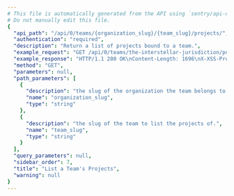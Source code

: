 ```yaml
---
# This file is automatically generated from the API using `sentry/api-docs/generator.py.`
# Do not manually edit this file.
{
  "api_path": "/api/0/teams/{organization_slug}/{team_slug}/projects/", 
  "authentication": "required", 
  "description": "Return a list of projects bound to a team.", 
  "example_request": "GET /api/0/teams/the-interstellar-jurisdiction/powerful-abolitionist/projects/ HTTP/1.1\nHost: sentry.io\nAuthorization: Bearer <token>", 
  "example_response": "HTTP/1.1 200 OK\nContent-Length: 1696\nX-XSS-Protection: 1; mode=block\nX-Content-Type-Options: nosniff\nContent-Language: en\nAccess-Control-Expose-Headers: X-Sentry-Error, Retry-After\nVary: Accept-Language, Cookie\nAccess-Control-Allow-Methods: GET, POST, HEAD, OPTIONS\nLink: <https://sentry.io/api/0/teams/the-interstellar-jurisdiction/powerful-abolitionist/projects/?&cursor=100:-1:1>; rel=\"previous\"; results=\"false\"; cursor=\"100:-1:1\", <https://sentry.io/api/0/teams/the-interstellar-jurisdiction/powerful-abolitionist/projects/?&cursor=100:1:0>; rel=\"next\"; results=\"false\"; cursor=\"100:1:0\"\nAllow: GET, POST, HEAD, OPTIONS\nAccess-Control-Allow-Origin: *\nAccess-Control-Allow-Headers: X-Sentry-Auth, X-Requested-With, Origin, Accept, Content-Type, Authentication, Authorization\nContent-Type: application/json\nX-Frame-Options: deny\n\n[\n  {\n    \"dateCreated\": \"2020-03-22T15:24:05.406627Z\", \n    \"environments\": [\n      \"prod\", \n      \"production\"\n    ], \n    \"features\": [\n      \"servicehooks\", \n      \"data-forwarding\", \n      \"rate-limits\", \n      \"releases\", \n      \"minidump\"\n    ], \n    \"firstEvent\": null, \n    \"hasAccess\": true, \n    \"hasUserReports\": false, \n    \"id\": \"3\", \n    \"isBookmarked\": false, \n    \"isMember\": true, \n    \"latestDeploys\": null, \n    \"latestRelease\": {\n      \"version\": \"a03adde7081d7a05a1f28ce937feb14faabbfe61\"\n    }, \n    \"name\": \"Prime Mover\", \n    \"platform\": null, \n    \"platforms\": [], \n    \"slug\": \"prime-mover\", \n    \"team\": {\n      \"id\": \"2\", \n      \"name\": \"Powerful Abolitionist\", \n      \"slug\": \"powerful-abolitionist\"\n    }, \n    \"teams\": [\n      {\n        \"id\": \"2\", \n        \"name\": \"Powerful Abolitionist\", \n        \"slug\": \"powerful-abolitionist\"\n      }\n    ]\n  }, \n  {\n    \"dateCreated\": \"2020-03-22T15:24:00.440074Z\", \n    \"environments\": [\n      \"prod\", \n      \"production\"\n    ], \n    \"features\": [\n      \"servicehooks\", \n      \"data-forwarding\", \n      \"rate-limits\", \n      \"releases\", \n      \"minidump\"\n    ], \n    \"firstEvent\": null, \n    \"hasAccess\": true, \n    \"hasUserReports\": false, \n    \"id\": \"2\", \n    \"isBookmarked\": false, \n    \"isMember\": true, \n    \"latestDeploys\": null, \n    \"latestRelease\": {\n      \"version\": \"2.0rc2\"\n    }, \n    \"name\": \"Pump Station\", \n    \"platform\": null, \n    \"platforms\": [], \n    \"slug\": \"pump-station\", \n    \"team\": {\n      \"id\": \"2\", \n      \"name\": \"Powerful Abolitionist\", \n      \"slug\": \"powerful-abolitionist\"\n    }, \n    \"teams\": [\n      {\n        \"id\": \"2\", \n        \"name\": \"Powerful Abolitionist\", \n        \"slug\": \"powerful-abolitionist\"\n      }\n    ]\n  }, \n  {\n    \"dateCreated\": \"2020-03-22T15:24:18.593200Z\", \n    \"environments\": [], \n    \"features\": [\n      \"servicehooks\", \n      \"data-forwarding\", \n      \"rate-limits\", \n      \"minidump\"\n    ], \n    \"firstEvent\": null, \n    \"hasAccess\": true, \n    \"hasUserReports\": false, \n    \"id\": \"5\", \n    \"isBookmarked\": false, \n    \"isMember\": true, \n    \"latestDeploys\": null, \n    \"latestRelease\": null, \n    \"name\": \"The Spoiled Yoghurt\", \n    \"platform\": null, \n    \"platforms\": [], \n    \"slug\": \"the-spoiled-yoghurt\", \n    \"team\": {\n      \"id\": \"2\", \n      \"name\": \"Powerful Abolitionist\", \n      \"slug\": \"powerful-abolitionist\"\n    }, \n    \"teams\": [\n      {\n        \"id\": \"2\", \n        \"name\": \"Powerful Abolitionist\", \n        \"slug\": \"powerful-abolitionist\"\n      }\n    ]\n  }\n]", 
  "method": "GET", 
  "parameters": null, 
  "path_parameters": [
    {
      "description": "the slug of the organization the team belongs to.", 
      "name": "organization_slug", 
      "type": "string"
    }, 
    {
      "description": "the slug of the team to list the projects of.", 
      "name": "team_slug", 
      "type": "string"
    }
  ], 
  "query_parameters": null, 
  "sidebar_order": 7, 
  "title": "List a Team's Projects", 
  "warning": null
}
---
```

